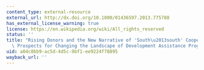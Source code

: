 ```yaml
---
content_type: external-resource
external_url: http://dx.doi.org/10.1080/01436597.2013.775788
has_external_license_warning: true
license: https://en.wikipedia.org/wiki/All_rights_reserved
status: ''
title: "Rising Donors and the New Narrative of 'South\u2013south' Cooperation: What\
  \ Prospects for Changing the Landscape of Development Assistance Programmes?"
uid: a04c8bb9-ac5d-4d5c-9bf1-ee9224f78895
wayback_url: ''
---
```

